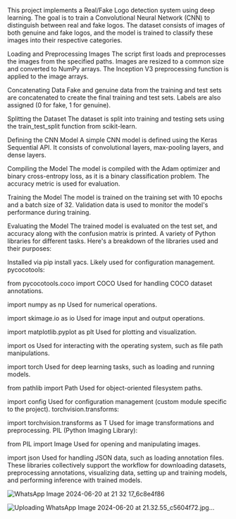 This project implements a Real/Fake Logo detection system using deep learning. The goal is to train a Convolutional Neural Network (CNN) to distinguish between real and fake logos. The dataset consists of images of both genuine and fake logos, and the model is trained to classify these images into their respective categories.

Loading and Preprocessing Images
The script first loads and preprocesses the images from the specified paths. Images are resized to a common size and converted to NumPy arrays. The Inception V3 preprocessing function is applied to the image arrays.

Concatenating Data
Fake and genuine data from the training and test sets are concatenated to create the final training and test sets. Labels are also assigned (0 for fake, 1 for genuine).

Splitting the Dataset
The dataset is split into training and testing sets using the train_test_split function from scikit-learn.

Defining the CNN Model
A simple CNN model is defined using the Keras Sequential API. It consists of convolutional layers, max-pooling layers, and dense layers.

Compiling the Model
The model is compiled with the Adam optimizer and binary cross-entropy loss, as it is a binary classification problem. The accuracy metric is used for evaluation.

Training the Model
The model is trained on the training set with 10 epochs and a batch size of 32. Validation data is used to monitor the model's performance during training.

Evaluating the Model
The trained model is evaluated on the test set, and accuracy along with the confusion matrix is printed.
A variety of Python libraries for different tasks. Here's a breakdown of the libraries used and their purposes:

Installed via pip install yacs.
Likely used for configuration management.
pycocotools:

from pycocotools.coco import COCO
Used for handling COCO dataset annotations.

import numpy as np
Used for numerical operations.

import skimage.io as io
Used for image input and output operations.

import matplotlib.pyplot as plt
Used for plotting and visualization.

import os
Used for interacting with the operating system, such as file path manipulations.

import torch
Used for deep learning tasks, such as loading and running models.

from pathlib import Path
Used for object-oriented filesystem paths.

import config
Used for configuration management (custom module specific to the project).
torchvision.transforms:

import torchvision.transforms as T
Used for image transformations and preprocessing.
PIL (Python Imaging Library):

from PIL import Image
Used for opening and manipulating images.

import json
Used for handling JSON data, such as loading annotation files.
These libraries collectively support the workflow for downloading datasets, preprocessing annotations, visualizing data, setting up and training models, and performing inference with trained models.

![WhatsApp Image 2024-06-20 at 21 32 17_6c8e4f86](https://github.com/koushi4500/koushik-demo/assets/161230937/cd3643bd-c5c0-4ae6-9e72-227f9e8018d9)


![Uploading WhatsApp Image 2024-06-20 at 21.32.55_c5604f72.jpg…]()

